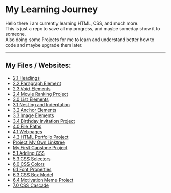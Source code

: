 <html lang="en">
    <head>
        <meta charset="UTF-8">
        <meta http-equiv="X-UA-Compatible" content="IE=edge">
        <meta name="viewport" content="width=device-width, initial-scale=1.0">
        <link 
        rel="stylesheet" 
        href="style.css"
        />
    </head>
    <body>
        <h1>My Learning Journey</h1>
            <p>Hello there i am currently learning HTML, CSS, and much more. 
            <br />
            This is just a repo to save all my progress, and maybe someday show it to someone.<br /> 
            Also doing some Projects for me to learn and understand better how to code and maybe upgrade them later.</p> 
            <hr/>
        <h2>My Files / Websites:</h2>
            <ul>
                <li>
                    <a href="2.1 Heading Element/index.html">
                    2.1 Headings
                    </a>
                <li>
                    <a href="2.2 Paragraph Element/index.html">
                    2.2 Paragraph Element
                    </a>
                <li>
                    <a href="2.3 Void Elements/index.html">
                    2.3 Void Elements
                    </a>
                <li>
                    <a href="2.4 Movie Ranking Project/index.html">
                    2.4 Movie Ranking Project
                    </a>
                <li>
                    <a href="3.0 List Elements/index.html">
                    3.0 List Elements
                    </a>
                <li>
                    <a href="3.1 Nesting and Indentation/index.html">
                    3.1 Nesting and Indentation
                    </a>
                <li>
                    <a href="3.2 Anchor Elements/index.html">
                    3.2 Anchor Elements
                    </a>
                <li>
                    <a href="3.3 Image Elements/index.html">
                    3.3 Image Elements
                    </a>
                <li>
                    <a href="3.4 Birthday Invite Project/index.html">
                    3.4 Birthday Invitation Project
                    </a>
                <li>
                    <a href="4.0 File Paths/Folder0/index.html">
                    4.0 File Paths
                    </a>
                <li>
                    <a href="4.1+Webpages/index.html">
                    4.1 Webpages
                    </a>
                <li>
                    <a href="4.3 HTML Porfolio Project/index.html">
                    4.3 HTML Portfolio Project
                    </a>
                <li>
                    <a href="[Project]My Own Linktree/index.html">
                    Project My Own Linktree
                    </a>
                <li>
                    <a href="Capstone Project 1">
                    My First Capstone Project
                    </a>
                <li>
                    <a href="5.1. Adding CSS/index.html">
                    5.1 Adding CSS
                    </a>
                <li>
                    <a href="5.3 CSS Selectors/index.html">
                    5.3 CSS Selectors
                    </a>
                <li>
                    <a href="6.0 CSS Colors/index.html">
                    6.0 CSS Colors
                    </a>
                <li>
                    <a href="6.1+Font+Properties/index.html">
                    6.1 Font Properties
                    </a>
                <li>
                    <a href="6.3 CSS Box Model/index.html">
                    6.3 CSS Box Model
                    </a>
                <li>
                    <a href="6.4 Motivation Meme Project/index.html">
                    6.4 Motivation Meme Project
                    </a>            
                <li>
                    <a href="7.0+CSS+Cascade/index.html">
                    7.0 CSS Cascade
                    </a>    